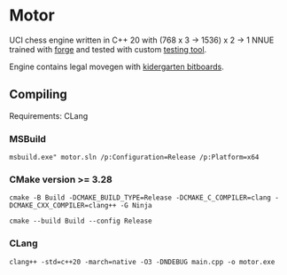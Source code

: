 # Motor

UCI chess engine written in C++ 20 with (768 x 3 -> 1536) x 2 -> 1 NNUE trained with [forge](https://github.com/martinnovaak/forge) and tested with custom [testing tool](https://github.com/martinnovaak/engineduel). 

Engine contains legal movegen with [kidergarten bitboards](https://github.com/martinnovaak/motor/blob/main/chess_board/slider_attacks/kindergarten.md).

## Compiling
Requirements: CLang
### MSBuild
`msbuild.exe" motor.sln /p:Configuration=Release /p:Platform=x64`

### CMake version >= 3.28
`cmake -B Build -DCMAKE_BUILD_TYPE=Release -DCMAKE_C_COMPILER=clang -DCMAKE_CXX_COMPILER=clang++ -G Ninja`

`cmake --build Build --config Release`

### CLang 
`clang++ -std=c++20 -march=native -O3 -DNDEBUG main.cpp -o motor.exe`
